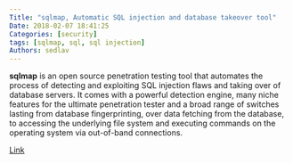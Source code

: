 ```yaml
---
Title: "sqlmap, Automatic SQL injection and database takeover tool"
Date: 2018-02-07 18:41:25
Categories: [security]
tags: [sqlmap, sql, sql injection]
Authors: sedlav
---
```


**sqlmap** is an open source penetration testing tool that automates the process of detecting and exploiting SQL injection flaws and taking over of database servers. It comes with a powerful detection engine, many niche features for the ultimate penetration tester and a broad range of switches lasting from database fingerprinting, over data fetching from the database, to accessing the underlying file system and executing commands on the operating system via out-of-band connections.

[Link](http://sqlmap.org/)
